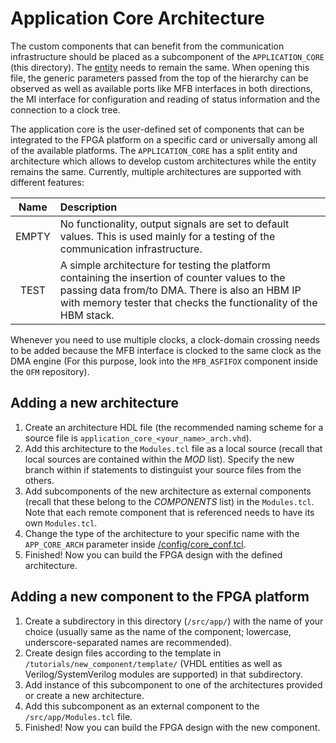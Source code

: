 <!-- Copyright 2024 Universitaet Heidelberg, Institut fuer Technische Informatik (ZITI) -->
<!-- SPDX-License-Identifier: CC-BY-4.0 -->

# Application Core Architecture

The custom components that can benefit from the communication infrastructure
should be placed as a subcomponent of the `APPLICATION_CORE` (this directory).
The [entity](../../src/app/application_core_ent.vhd) needs to remain the same.
When opening this file, the generic parameters passed from the top of the
hierarchy can be observed as well as available ports like MFB interfaces in both
directions, the MI interface for configuration and reading of status information
and the connection to a clock tree. 

The application core is the user-defined set of components that can be
integrated to the FPGA platform on a specific card or universally among all of
the available platforms. The `APPLICATION_CORE` has a split entity and
architecture which allows to develop custom architectures while the entity
remains the same. Currently, multiple architectures are supported with different
features:

| Name  | Description                                                                                                                                                                                                           |
|:-----:|:----------------------------------------------------------------------------------------------------------------------------------------------------------------------------------------------------------------------|
| EMPTY | No functionality, output signals are set to default values. This is used mainly for a testing of the communication infrastructure.                                                                                    |
| TEST  | A simple architecture for testing the platform containing the insertion of counter values to the passing data from/to DMA. There is also an HBM IP with memory tester that checks the functionality of the HBM stack. |

Whenever you need to use multiple clocks, a clock-domain crossing needs to be
added because the MFB interface is clocked to the same clock as the DMA engine
(For this purpose, look into the `MFB_ASFIFOX` component inside the `OFM`
repository).

## Adding a new architecture

1. Create an architecture HDL file (the recommended naming scheme for a source
   file is `application_core_<your_name>_arch.vhd`).
2. Add this architecture to the `Modules.tcl` file as a local source (recall
   that local sources are contained within the *MOD* list). Specify the new
   branch within if statements to distinguist your source files from the others.
3. Add subcomponents of the new architecture as external components (recall that
   these belong to the *COMPONENTS* list) in the `Modules.tcl`. Note that each
   remote component that is referenced needs to have its own `Modules.tcl`.
4. Change the type of the architecture to your specific name with the
   `APP_CORE_ARCH` parameter inside
   [/config/core_conf.tcl](../../config/core_conf.tcl).
5. Finished! Now you can build the FPGA design with the defined architecture.

## Adding a new component to the FPGA platform

1. Create a subdirectory in this directory (`/src/app/`) with
   the name of your choice (usually same as the name of the component;
   lowercase, underscore-separated names are recommended).
2. Create design files according to the template in
   `/tutorials/new_component/template/` (VHDL entities as well as
   Verilog/SystemVerilog modules are supported) in that subdirectory.
3. Add instance of this subcomponent to one of the architectures provided or
   create a new architecture.
4. Add this subcomponent as an external component to the `/src/app/Modules.tcl`
   file. 
5. Finished! Now you can build the FPGA design with the new component.
